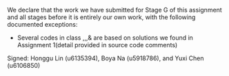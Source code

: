 We declare that the work we have submitted for Stage G of this assignment and all stages before it is entirely our own work, with the following documented exceptions:

* Several codes in class <Board>,<Viewer>,<LinkGame>,<Piece>&<Unit> are based on solutions we found in Assignment 1(detail provided in source code comments)


Signed: Honggu Lin (u6135394), Boya Na (u5918786), and Yuxi Chen (u6106850)